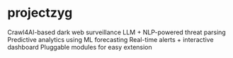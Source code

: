 # projectzyg
Crawl4AI-based dark web surveillance  LLM + NLP-powered threat parsing  Predictive analytics using ML forecasting  Real-time alerts + interactive dashboard  Pluggable modules for easy extension

